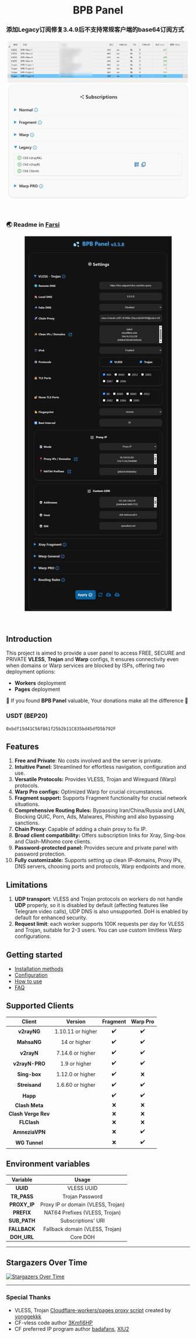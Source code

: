 <h1 align="center">BPB Panel</h1>

### 添加Legacy订阅修复3.4.9后不支持常规客户端的base64订阅方式

<p align="center">
  <img src="docs/assets/images/Legacy.jpeg">
</p>
<br>

### 🌏 Readme in [Farsi](README_fa.md)

<p align="center">
  <img src="docs/assets/images/panel-overview.jpg">
</p>
<br>

## Introduction

This project is aimed to provide a user panel to access FREE, SECURE and PRIVATE **VLESS**, **Trojan** and **Warp** configs, It ensures connectivity even when domains or Warp services are blocked by ISPs, offering two deployment options:

- **Workers** deployment
- **Pages** deployment

🌟 If you found **BPB Panel** valuable, Your donations make all the difference 🌟

### USDT (BEP20)

```text
0xbdf15d41C56f861f25b2b11C835bd45dfD5b792F
```

## Features

1. **Free and Private**: No costs involved and the server is private.
2. **Intuitive Panel:** Streamlined for effortless navigation, configuration and use.
3. **Versatile Protocols:** Provides VLESS, Trojan and Wireguard (Warp) protocols.
4. **Warp Pro configs:** Optimized Warp for crucial circumstances.
5. **Fragment support:** Supports Fragment functionality for crucial network situations.
6. **Comprehensive Routing Rules:** Bypassing Iran/China/Russia and LAN, Blocking QUIC, Porn, Ads, Malwares, Phishing and also bypassing sanctions.
7. **Chain Proxy:** Capable of adding a chain proxy to fix IP.
8. **Broad client compatibility:** Offers subscription links for Xray, Sing-box and Clash-Mihomo core clients.
9. **Password-protected panel:** Provides secure and private panel with password protection.
10. **Fully customizable:** Supports setting up clean IP-domains, Proxy IPs, DNS servers, choosing ports and protocols, Warp endpoints and more.

## Limitations

1. **UDP transport**: VLESS and Trojan protocols on workers do not handle **UDP** properly, so it is disabled by default (affecting features like Telegram video calls), UDP DNS is also unsupported. DoH is enabled by default for enhanced security.
2. **Request limit**: each worker supports 100K requests per day for VLESS and Trojan, suitable for 2-3 users. You can use custom limitless Warp configurations.

## Getting started

- [Installation methods](https://bia-pain-bache.github.io/BPB-Worker-Panel/installation/wizard/)
- [Configuration](https://bia-pain-bache.github.io/BPB-Worker-Panel/configuration/)
- [How to use](https://bia-pain-bache.github.io/BPB-Worker-Panel/usage/)
- [FAQ](https://bia-pain-bache.github.io/BPB-Worker-Panel/faq/)

## Supported Clients

|       Client        |      Version      |      Fragment      |      Warp Pro      |
| :-----------------: | :---------------: | :----------------: | :----------------: |
|     **v2rayNG**     | 1.10.11 or higher | :heavy_check_mark: | :heavy_check_mark: |
|     **MahsaNG**     |   14 or higher    | :heavy_check_mark: | :heavy_check_mark: |
|     **v2rayN**      | 7.14.6 or higher  | :heavy_check_mark: | :heavy_check_mark: |
|   **v2rayN-PRO**    |   1.9 or higher   | :heavy_check_mark: | :heavy_check_mark: |
|    **Sing-box**     | 1.12.0 or higher  | :heavy_check_mark: |        :x:         |
|    **Streisand**    | 1.6.60 or higher  | :heavy_check_mark: | :heavy_check_mark: |
|      **Happ**       |                   | :heavy_check_mark: | :heavy_check_mark: |
|   **Clash Meta**    |                   |        :x:         |        :x:         |
| **Clash Verge Rev** |                   |        :x:         |        :x:         |
|     **FLClash**     |                   |        :x:         |        :x:         |
|   **AmneziaVPN**    |                   |        :x:         | :heavy_check_mark: |
|    **WG Tunnel**    |                   |        :x:         | :heavy_check_mark: |

## Environment variables

|   Variable   |               Usage                |
| :----------: | :--------------------------------: |
|   **UUID**   |             VLESS UUID             |
| **TR_PASS**  |          Trojan Password           |
| **PROXY_IP** | Proxy IP or domain (VLESS, Trojan) |
|  **PREFIX**  |   NAT64 Prefixes (VLESS, Trojan)   |
| **SUB_PATH** |         Subscriptions' URI         |
| **FALLBACK** |  Fallback domain (VLESS, Trojan)   |
| **DOH_URL**  |              Core DOH              |

---

## Stargazers Over Time

[![Stargazers Over Time](https://starchart.cc/bia-pain-bache/BPB-Worker-Panel.svg?variant=adaptive)](https://starchart.cc/bia-pain-bache/BPB-Worker-Panel)

---

### Special Thanks

- VLESS, Trojan [Cloudflare-workers/pages proxy script](https://github.com/yonggekkk/Cloudflare-workers-pages-vless) created by [yonggekkk](https://github.com/yonggekkk)
- CF-vless code author [3Kmfi6HP](https://github.com/3Kmfi6HP/EDtunnel)
- CF preferred IP program author [badafans](https://github.com/badafans/Cloudflare-IP-SpeedTest), [XIU2](https://github.com/XIU2/CloudflareSpeedTest)
